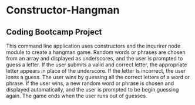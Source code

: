 # Constructor-Hangman

## Coding Bootcamp Project

This command line application uses constructors and the inqurirer node module to create a hangman game. Random words or phrases are chosen from an array and displayed as underscores, and the user is prompted to guess a letter. If the user submits a valid and correct letter, the appropriate letter appears in place of the underscore. If the letter is incorrect, the user loses a guess. The user wins by guessing all the correct letters of a word or phrase. If the user wins, a new random word or phrase is chosen and displayed automatically, and the user is prompted to be begin guessing again. The game ends when the user runs out of guesses. 
